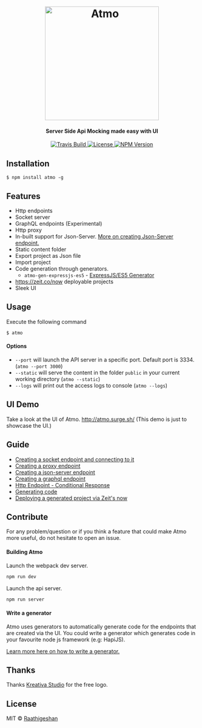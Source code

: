 <h1 align="center">
  <img src="https://raw.githubusercontent.com/Raathigesh/Atmo/master/docs/AtmoLogo.png" alt="Atmo" height="300">
   <br>
  <h4 align="center">Server Side Api Mocking made easy with UI</h4>
</h1>

<p align="center">
  <a href="https://travis-ci.org/Raathigesh/Atmo">
    <img src="https://img.shields.io/travis/Raathigesh/Atmo.svg?style=flat-square"
         alt="Travis Build">
  </a>
  <a href="https://github.com/Raathigesh/Atmo/blob/master/LICENSE">
    <img src="https://img.shields.io/npm/l/express.svg?maxAge=2592000&style=flat-square"
         alt="License">
  </a>
  <a href="https://www.npmjs.com/package/atmo">
    <img src="https://img.shields.io/npm/v/atmo.svg?style=flat-square"
         alt="NPM Version">
  </a>
</p>

## Installation
```
$ npm install atmo -g
```

## Features
- Http endpoints
- Socket server
- GraphQL endpoints (Experimental)
- Http proxy
- In-built support for Json-Server. [More on creating Json-Server endpoint.](https://github.com/Raathigesh/Atmo/blob/master/docs/JsonServerEndpoint.md)
- Static content folder 
- Export project as Json file
- Import project
- Code generation through generators.
  - `atmo-gen-expressjs-es5` - [ExpressJS/ES5 Generator](https://github.com/Raathigesh/AtmoExpressES5Generator)
- https://zeit.co/now deployable projects
- Sleek UI

## Usage
Execute the following command
```
$ atmo
```

#### Options
- `--port` will launch the API server in a specific port. Default port is 3334. (`atmo --port 3000`)
- `--static` will serve the content in the folder `public` in your current working directory (`atmo --static`)
- `--logs` will print out the access logs to console (`atmo --logs`)

## UI Demo
Take a look at the UI of Atmo. http://atmo.surge.sh/ (This demo is just to showcase the UI.)

## Guide
- [Creating a socket endpoint and connecting to it](https://github.com/Raathigesh/Atmo/blob/master/docs/SocketEndpoint.md)
- [Creating a proxy endpoint](https://github.com/Raathigesh/Atmo/blob/master/docs/ProxyEndpoint.md)
- [Creating a json-server endpoint](https://github.com/Raathigesh/Atmo/blob/master/docs/JsonServerEndpoint.md)
- [Creating a graphql endpoint](https://github.com/Raathigesh/Atmo/blob/master/docs/GraphqlEndpoint.md)
- [Http Endpoint - Conditional Response](https://github.com/Raathigesh/Atmo/blob/master/docs/ConditionalResponseWithHttpEndpoint.md)
- [Generating code](https://github.com/Raathigesh/Atmo/blob/master/docs/GeneratingProjectViaGenerators.md)
- [Deploying a generated project via Zeit's now](https://github.com/Raathigesh/Atmo/blob/master/docs/DeployingViaNow.md)

## Contribute
For any problem/question or if you think a feature that could make Atmo more useful, do not hesitate to open an issue.

#### Building Atmo
Launch the webpack dev server.
````bash
npm run dev
`````
Launch the api server.
````bash
npm run server
````

#### Write a generator
Atmo uses generators to automatically generate code for the endpoints that are created via the UI. You could write a generator which generates code in your favourite node js framework (e.g: HapiJS). 

[Learn more here on how to write a generator.](https://github.com/Raathigesh/Atmo/blob/master/docs/HowToWriteAGenerator.md)

## Thanks
Thanks [Kreativa Studio](http://www.kreativa-studio.com/) for the free logo.

## License
MIT © [Raathigeshan](https://twitter.com/Raathigeshan)

